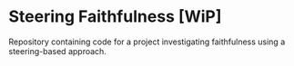 # Steering Faithfulness [WiP]
Repository containing code for a project investigating faithfulness using a steering-based approach.
